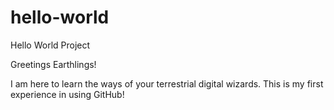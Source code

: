 # hello-world
Hello World Project


Greetings Earthlings! 

I am here to learn the ways of your terrestrial digital wizards. This is my first experience in using GitHub! 
